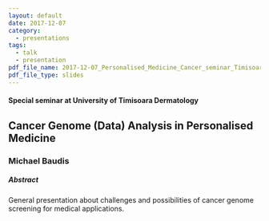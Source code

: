 ```yaml
---
layout: default
date: 2017-12-07
category:
  - presentations
tags:
  - talk
  - presentation
pdf_file_name: 2017-12-07_Personalised_Medicine_Cancer_seminar_Timisoara_Michael_Baudis.pdf
pdf_file_type: slides
---
```


#### Special seminar at University of Timisoara Dermatology
## Cancer Genome (Data) Analysis in Personalised Medicine
### Michael Baudis

##### Abstract

General presentation about challenges and possibilities of cancer genome screening for medical applications.
